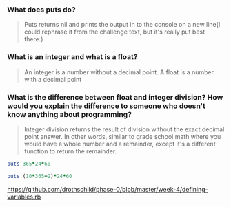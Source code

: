 ### What does puts do?
> Puts returns nil and prints the output in to the console on a new line(I could rephrase it from the challenge text, but it's really put best there.)

### What is an integer and what is a float?
> An integer is a number without a decimal point. A float is a number with a decimal point

### What is the difference between float and integer division? How would you explain the difference to someone who doesn't know anything about programming?
> Integer division returns the result of division without the exact decimal point answer. In other words, similar to grade school math where you would have a whole number and a remainder, except it's a different function to return the remainder.

```ruby
puts 365*24*60
```

```ruby
puts (10*365+2)*24*60
```
https://github.com/drothschild/phase-0/blob/master/week-4/defining-variables.rb

